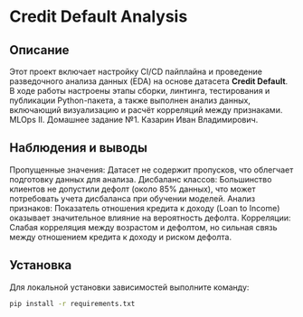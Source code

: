 # Credit Default Analysis

## Описание
Этот проект включает настройку CI/CD пайплайна и проведение разведочного анализа данных (EDA) на основе датасета **Credit Default**. В ходе работы настроены этапы сборки, линтинга, тестирования и публикации Python-пакета, а также выполнен анализ данных, включающий визуализацию и расчёт корреляций между признаками.
MLOps II. Домашнее задание №1. Казарин Иван Владимирович.

## Наблюдения и выводы
Пропущенные значения: Датасет не содержит пропусков, что облегчает подготовку данных для анализа.
Дисбаланс классов: Большинство клиентов не допустили дефолт (около 85% данных), что может потребовать учета дисбаланса при обучении моделей.
Анализ признаков: Показатель отношения кредита к доходу (Loan to Income) оказывает значительное влияние на вероятность дефолта.
Корреляции: Слабая корреляция между возрастом и дефолтом, но сильная связь между отношением кредита к доходу и риском дефолта.

## Установка

Для локальной установки зависимостей выполните команду:
```bash
pip install -r requirements.txt
